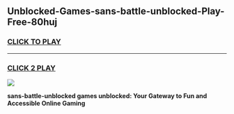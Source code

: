 
## Unblocked-Games-sans-battle-unblocked-Play-Free-80huj
<h3>
<a href="https://premium76.site?title=sans-battle-unblocked&ref=19M">CLICK TO PLAY</a></h3>
<hr>

<h3>
<a href="https://premium76.site?title=sans-battle-unblocked&ref=19M">CLICK 2 PLAY</a>
  
</h3>

<a href="https://premium76.site?title=sans-battle-unblocked&ref=19M"><img src="https://clearcache.store/games.png"></a>


**sans-battle-unblocked games unblocked: Your Gateway to Fun and Accessible Online Gaming**
